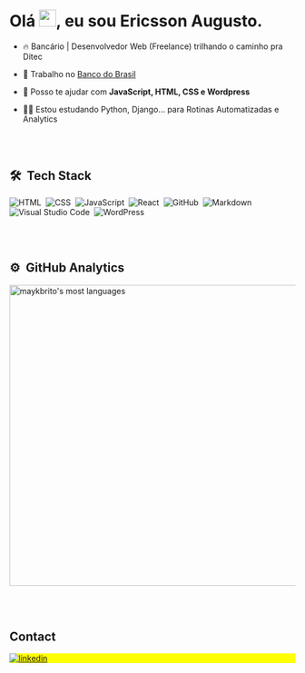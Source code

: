 <!-- <img align="right" height="490em" src="https://raw.githubusercontent.com/gist/ericssonaugusto/11d4ea7050535014380c477bba7adedc/raw/7f75eb8267a7ae5db4353b9a9210b6d73bcb33a1/cardprofile.svg"/>  -->
<h1 align="left">Olá <img src="https://raw.githubusercontent.com/kaueMarques/kaueMarques/master/hi.gif" height="30px">, eu sou Ericsson Augusto.</h1>
<!-- <p align="left"> <img src="https://komarev.com/ghpvc/?username=ericssonaugustoo&color=yellow" alt="Profile views" /> </p> -->

- 🔥 Bancário | Desenvolvedor Web (Freelance) trilhando o caminho pra Ditec 

- 🔭 Trabalho no [Banco do Brasil](https://bb.com.br)

<!-- - ▶️ I (not) regularly post videos on [youtube.com/ifaugusto](https://youtube.com/ifAugsuto) -->

- 💬 Posso te ajudar com **JavaScript, HTML, CSS e Wordpress**

- 👨‍💻 Estou estudando Python, Django... para Rotinas Automatizadas e Analytics
<!-- - ⚡ Fun fact **Oneye 😜** 

- 👨‍💻 More at [ericssonaugusto.com.br](https://ericssonaugusto.com.br) -->



<br><br>

## 🛠 &nbsp;Tech Stack


![HTML](https://img.shields.io/badge/-HTML-05122A?style=flat&logo=HTML5)&nbsp;
![CSS](https://img.shields.io/badge/-CSS-05122A?style=flat&logo=CSS3&logoColor=1572B6)&nbsp;
![JavaScript](https://img.shields.io/badge/-JavaScript-05122A?style=flat&logo=javascript)&nbsp;
![React](https://img.shields.io/badge/-React-05122A?style=flat&logo=react)&nbsp;
![GitHub](https://img.shields.io/badge/-GitHub-05122A?style=flat&logo=github)&nbsp;
![Markdown](https://img.shields.io/badge/-Markdown-05122A?style=flat&logo=markdown)&nbsp;
![Visual Studio Code](https://img.shields.io/badge/-Visual%20Studio%20Code-05122A?style=flat&logo=visual-studio-code&logoColor=007ACC)&nbsp;
![WordPress](https://img.shields.io/badge/WordPress-%23117AC9.svg?style=flat&logo=WordPress)&nbsp;

<br><br>

## ⚙️ &nbsp;GitHub Analytics

<p align="left">
<!-- <img width="530em" src="https://github-readme-stats.vercel.app/api?username=ericssonaugusto&show_icons=true&theme=vision-friendly-dark" alt="maykbrito's stats"/> -->
<img width="530em" src="https://github-readme-stats.vercel.app/api/top-langs/?username=ericssonaugusto&layout=compact&theme=vision-friendly-dark" alt="maykbrito's most languages"/>
</p>

<br><br>

## Contact

<p align="left" style="background:yellow">


<a href="https://linkedin.com/in/ericssonaugusto" target="_blank">
  <img align="center" src="https://img.shields.io/badge/-ericssonaugusto-05122A?style=flat&logo=linkedin" alt="linkedin"/>
</a>
<!--
<a href="https://twitter.com/ifaugusto" target="_blank">
  <img align="center" src="https://img.shields.io/badge/-ifaugusto-05122A?style=flat&logo=twitter" alt="twitter"/>  
</a>
<a href="https://instagram.com/ifaugusto" target="_blank">
 <img align="center" src="https://img.shields.io/badge/-ifaugusto-05122A?style=flat&logo=instagram" alt="instagram"/>
</a>
<a href="https://youtube.com/ifaugusto" target="_blank">
 <img align="center" src="https://img.shields.io/badge/-ifaugusto-05122A?style=flat&logo=youtube" alt="youtube"/>
</a>
</p>

-->
